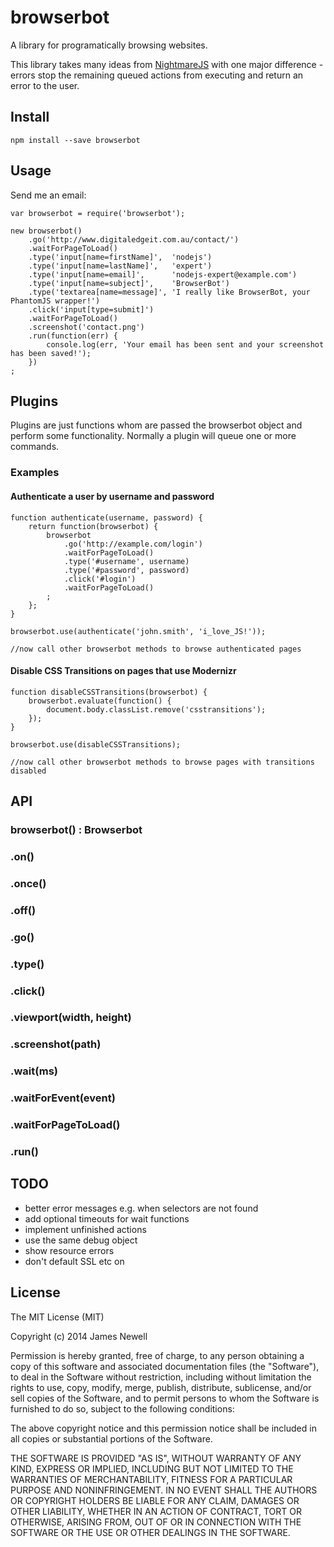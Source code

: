 # browserbot

A library for programatically browsing websites.

This library takes many ideas from [NightmareJS](https://github.com/segmentio/nightmare) with one major difference - 
errors stop the remaining queued actions from executing and return an error to the user.

## Install

    npm install --save browserbot

## Usage
    
Send me an email:
    
    var browserbot = require('browserbot');
    
    new browserbot()
        .go('http://www.digitaledgeit.com.au/contact/')
        .waitForPageToLoad()
        .type('input[name=firstName]',  'nodejs')
        .type('input[name=lastName]',   'expert')
        .type('input[name=email]',      'nodejs-expert@example.com')
        .type('input[name=subject]',    'BrowserBot')
        .type('textarea[name=message]', 'I really like BrowserBot, your PhantomJS wrapper!')
        .click('input[type=submit]')
        .waitForPageToLoad()
        .screenshot('contact.png')
        .run(function(err) {
            console.log(err, 'Your email has been sent and your screenshot has been saved!');
        })
    ;

## Plugins

Plugins are just functions whom are passed the browserbot object and perform some functionality. Normally a plugin will 
queue one or more commands.

### Examples

#### Authenticate a user by username and password

    function authenticate(username, password) {
        return function(browserbot) {
            browserbot
                .go('http://example.com/login')
                .waitForPageToLoad()
                .type('#username', username)
                .type('#password', password)
                .click('#login')
                .waitForPageToLoad()
            ;
        };
    }
    
    browserbot.use(authenticate('john.smith', 'i_love_JS!'));
    
    //now call other browserbot methods to browse authenticated pages
    
#### Disable CSS Transitions on pages that use Modernizr

    function disableCSSTransitions(browserbot) {
        browserbot.evaluate(function() {
            document.body.classList.remove('csstransitions');
        });
    }
    
    browserbot.use(disableCSSTransitions);
    
    //now call other browserbot methods to browse pages with transitions disabled

## API

### browserbot() : Browserbot

### .on()
### .once()
### .off()

### .go()
### .type()
### .click()

### .viewport(width, height)
### .screenshot(path)

### .wait(ms)
### .waitForEvent(event)
### .waitForPageToLoad()

### .run()

## TODO

 - better error messages e.g. when selectors are not found
 - add optional timeouts for wait functions
 - implement unfinished actions
 - use the same debug object
 - show resource errors
 - don't default SSL etc on
 
## License

The MIT License (MIT)

Copyright (c) 2014 James Newell

Permission is hereby granted, free of charge, to any person obtaining a copy of this software and associated documentation files (the "Software"), to deal in the Software without restriction, including without limitation the rights to use, copy, modify, merge, publish, distribute, sublicense, and/or sell copies of the Software, and to permit persons to whom the Software is furnished to do so, subject to the following conditions:

The above copyright notice and this permission notice shall be included in all copies or substantial portions of the Software.

THE SOFTWARE IS PROVIDED "AS IS", WITHOUT WARRANTY OF ANY KIND, EXPRESS OR IMPLIED, INCLUDING BUT NOT LIMITED TO THE WARRANTIES OF MERCHANTABILITY, FITNESS FOR A PARTICULAR PURPOSE AND NONINFRINGEMENT. IN NO EVENT SHALL THE AUTHORS OR COPYRIGHT HOLDERS BE LIABLE FOR ANY CLAIM, DAMAGES OR OTHER LIABILITY, WHETHER IN AN ACTION OF CONTRACT, TORT OR OTHERWISE, ARISING FROM, OUT OF OR IN CONNECTION WITH THE SOFTWARE OR THE USE OR OTHER DEALINGS IN THE SOFTWARE.
